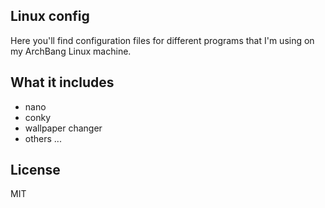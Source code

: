 ## Linux config
Here you'll find configuration files for different programs that I'm using on my
ArchBang Linux machine.

## What it includes
- nano
- conky
- wallpaper changer
- others ...


## License
MIT
